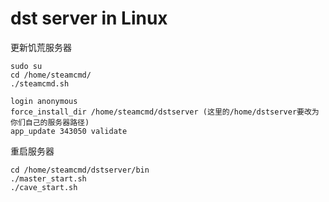 # dst server in Linux

更新饥荒服务器

```
sudo su
cd /home/steamcmd/
./steamcmd.sh
```



```
login anonymous
force_install_dir /home/steamcmd/dstserver (这里的/home/dstserver要改为你们自己的服务器路径)
app_update 343050 validate

```

重启服务器



```
cd /home/steamcmd/dstserver/bin
./master_start.sh
./cave_start.sh

```

